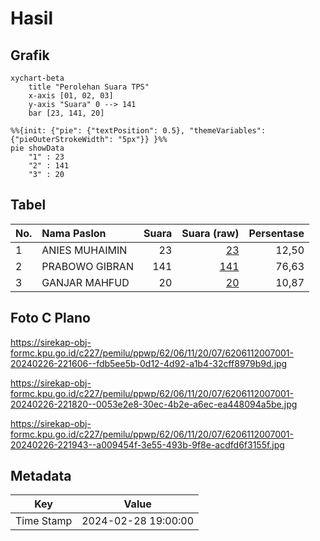 # Hasil

## Grafik

```mermaid
xychart-beta
    title "Perolehan Suara TPS"
    x-axis [01, 02, 03]
    y-axis "Suara" 0 --> 141
    bar [23, 141, 20]
```

```mermaid
%%{init: {"pie": {"textPosition": 0.5}, "themeVariables": {"pieOuterStrokeWidth": "5px"}} }%%
pie showData
    "1" : 23
    "2" : 141
    "3" : 20
```

## Tabel

| No. | Nama Paslon    | Suara | Suara (raw) | Persentase |
|:--- |:-------------- | -----:| -----------:| ----------:|
| 1   | ANIES MUHAIMIN | 23    | [23][p-1]   | 12,50      |
| 2   | PRABOWO GIBRAN | 141   | [141][p-2]  | 76,63      |
| 3   | GANJAR MAHFUD  | 20    | [20][p-3]   | 10,87      |


[p-1]: https://github.com/gigit-pemilu/pemilu-2024-62-kalimantan-tengah/blob/main/pilpres/hitung-suara/sub/62-kalimantan-tengah/sub/06-katingan/sub/11-tasik-payawan/sub/2007-luwuk-kanan/sub/001-tps/sub/paslon-1.txt
[p-2]: https://github.com/gigit-pemilu/pemilu-2024-62-kalimantan-tengah/blob/main/pilpres/hitung-suara/sub/62-kalimantan-tengah/sub/06-katingan/sub/11-tasik-payawan/sub/2007-luwuk-kanan/sub/001-tps/sub/paslon-2.txt
[p-3]: https://github.com/gigit-pemilu/pemilu-2024-62-kalimantan-tengah/blob/main/pilpres/hitung-suara/sub/62-kalimantan-tengah/sub/06-katingan/sub/11-tasik-payawan/sub/2007-luwuk-kanan/sub/001-tps/sub/paslon-3.txt

## Foto C Plano

https://sirekap-obj-formc.kpu.go.id/c227/pemilu/ppwp/62/06/11/20/07/6206112007001-20240226-221606--fdb5ee5b-0d12-4d92-a1b4-32cff8979b9d.jpg

https://sirekap-obj-formc.kpu.go.id/c227/pemilu/ppwp/62/06/11/20/07/6206112007001-20240226-221820--0053e2e8-30ec-4b2e-a6ec-ea448094a5be.jpg

https://sirekap-obj-formc.kpu.go.id/c227/pemilu/ppwp/62/06/11/20/07/6206112007001-20240226-221943--a009454f-3e55-493b-9f8e-acdfd6f3155f.jpg


## Metadata

| Key        | Value               |
| ---------- | ------------------- |
| Time Stamp | 2024-02-28 19:00:00 |



